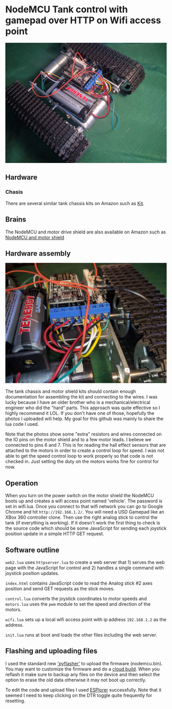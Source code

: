 
# NodeMCU Tank control with gamepad over HTTP on Wifi access point

![Tank](tankmain.jpg?raw=true "Tank")

## Hardware

### Chasis

There are several similar tank chassis kits on Amazon such as [Kit](https://www.amazon.com/Tracked-Platform-Aluminum-Chassis-Arduino/dp/B0746FTL9Z/ref=sr_1_fkmr2_3?ie=UTF8&qid=1524948074&sr=8-3-fkmr2&keywords=nodemcu+tank+chassis).

## Brains

The NodeMCU and motor drive shield are also available on Amazon such as [NodeMCU and motor shield](https://www.amazon.com/KOOKYE-ESP8266-ESP-12E-NodeMcu-Expansion/dp/B01C6MR62E/ref=sr_1_9?s=hi&ie=UTF8&qid=1524948220&sr=1-9&keywords=nodemcu)

## Hardware assembly

![Motor shield](shield.jpg?raw=true "Shield")

The tank chassis and motor shield kits should contain enough documentation for assembling the kit and connecting to the wires.  I was lucky because I have an older brother who is a mechanical/electrical engineer who did the "hard" parts.  This approach was quite effective so I highly recommend it LOL.  If you don't have one of those, hopefully the photos I uploaded will help.  My goal for this github was mainly to share the lua code I used.

Note that the photos show some "extra" resistors and wires connected on the IO pins on the motor shield and to a few motor leads.  I believe we connected to pins 6 and 7. This is for reading the hall effect sensors that are attached to the motors in order to create a control loop for speed.  I was not able to get the speed control loop to work properly so that code is not checked in.  Just setting the duty on the motors works fine for control for now.  

## Operation

When you turn on the power switch on the motor shield the NodeMCU boots up and creates a wifi access point named 'vehicle'.  The password is set in wifi.lua.  Once you connect to that wifi network you can go to Google Chrome and hit `http://192.168.1.2/`.  You will need a USD Gamepad like an XBox 360 controller clone.  Then use the right analog stick to control the tank (if everything is working).  If it doesn't work the first thing to check is the source code which should be some JavaScript for sending each joystick position update in a simple HTTP GET request.

## Software outline

`web2.lua` uses `httpserver.lua` to create a web server that 1) serves the web page with the JavaScript for control
and 2) handles a single command with joystick position updates.

`index.html` contains JavaScript code to read the Analog stick #2 axes position and send GET requests as the stick moves.

`control.lua` converts the joystick coordinates to motor speeds and `motors.lua` uses the `pwm` module to set the
speed and direction of the motors.

`wifi.lua` sets up a local wifi access point with ip address `192.168.1.2` as the address.

`init.lua` runs at boot and loads the other files including the web server.

## Flashing and uploading files

I used the standard new ['pyflasher'](https://github.com/marcelstoer/nodemcu-pyflasher) to upload the firmware (nodemcu.bin).  You may want to customize the firmware and do a [cloud build](https://nodemcu-build.com/).  When you reflash it make sure to backup any files on the device and then select the option to erase the old data otherwise it may not boot up correctly.

To edit the code and upload files I used [ESPlorer](https://esp8266.ru/esplorer/) successfully.  Note that it seemed I need to keep clicking on the DTR toggle quite frequently for resetting.


